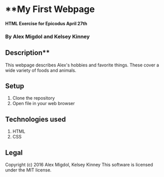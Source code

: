 # **My First Webpage
#### HTML Exercise for Epicodus April 27th

### By Alex Migdol and Kelsey Kinney

## Description**
This webpage describes Alex's hobbies and favorite things.  These cover a wide variety of foods and animals.

## **Setup**
1. Clone the repository
2. Open file in your web browser

## **Technologies used**
1. HTML
2. CSS

## **Legal**
Copyright (c) 2016 Alex Migdol, Kelsey Kinney
This software is licensed under the MIT license.
